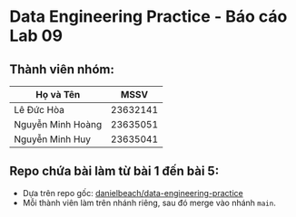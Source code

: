   #  Data Engineering Practice - Báo cáo Lab 09

  ## Thành viên nhóm:
| Họ và Tên                | MSSV       |
|--------------------------|------------|
| Lê Đức Hòa               | 23632141   |
| Nguyễn Minh Hoàng        | 23635051   |
| Nguyễn Minh Huy          | 23635041   |

## Repo chứa bài làm từ bài 1 đến bài 5:
- Dựa trên repo gốc: [danielbeach/data-engineering-practice](https://github.com/danielbeach/data-engineering-practice)
- Mỗi thành viên làm trên nhánh riêng, sau đó merge vào nhánh `main`.
